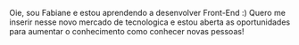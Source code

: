 
Oie, sou Fabiane e estou aprendendo a desenvolver Front-End :)
Quero me inserir nesse novo mercado de tecnologica e estou aberta as oportunidades para aumentar o conhecimento como conhecer novas pessoas!



